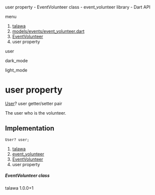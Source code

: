 




user property - EventVolunteer class - event\_volunteer library - Dart API







menu

1. [talawa](../../index.html)
2. [models/events/event\_volunteer.dart](../../models_events_event_volunteer/models_events_event_volunteer-library.html)
3. [EventVolunteer](../../models_events_event_volunteer/EventVolunteer-class.html)
4. user property

user


dark\_mode

light\_mode




# user property


[User](../../models_user_user_info/User-class.html)?
user
getter/setter pair

The user who is the volunteer.


## Implementation

```
User? user;
```

 


1. [talawa](../../index.html)
2. [event\_volunteer](../../models_events_event_volunteer/models_events_event_volunteer-library.html)
3. [EventVolunteer](../../models_events_event_volunteer/EventVolunteer-class.html)
4. user property

##### EventVolunteer class





talawa
1.0.0+1






